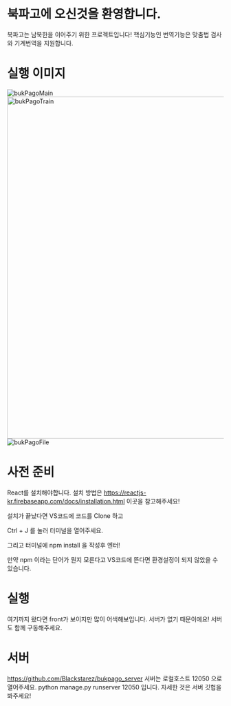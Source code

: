 # 북파고에 오신것을 환영합니다.

북파고는 남북한을 이어주기 위한 프로젝트입니다!
핵심기능인 번역기능은 맞춤법 검사와 기계번역을 지원합니다.

# 실행 이미지

![bukPagoMain](https://user-images.githubusercontent.com/47496422/124358652-36d59100-dc5c-11eb-98b4-2b3193f68de4.png)
<img width="794" alt="bukPagoTrain" src="https://user-images.githubusercontent.com/47496422/124358662-3fc66280-dc5c-11eb-9a52-9b979828f28f.png">
![bukPagoFile](https://user-images.githubusercontent.com/47496422/124358663-41902600-dc5c-11eb-9a9b-8b65648de2af.png)


# 사전 준비

React를 설치해야합니다. 
설치 방법은 https://reactjs-kr.firebaseapp.com/docs/installation.html 이곳을 참고해주세요!

설치가 끝났다면 VS코드에 코드를 Clone 하고

Ctrl + J 를 눌러 터미널을 열어주세요.

그리고 터미널에 npm install 을 작성후 엔터!

만약 npm 이라는 단어가 뭔지 모른다고 VS코드에 뜬다면 환경설정이 되지 않았을 수 있습니다.

# 실행

여기까지 왔다면 front가 보이지만 많이 어색해보입니다. 
서버가 없기 때문이에요!
서버도 함께 구동해주세요. 

# 서버
https://github.com/Blackstarez/bukpago_server
서버는 로컬호스트 12050 으로 열어주세요.
python manage.py runserver 12050 입니다.
자세한 것은 서버 깃헙을 봐주세요!
